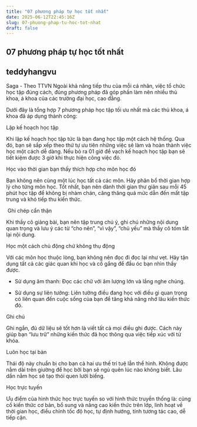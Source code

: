 ```yaml
---
title: "07 phương pháp tự học tốt nhất"
date: 2025-06-12T22:45:16Z
slug: 07-phuong-phap-tu-hoc-tot-nhat
draft: false
---
```


## 07 phương pháp tự học tốt nhất

## teddyhangvu

Saga - Theo TTVN
Ngoài khả năng tiếp thu của mỗi cá nhân, việc tổ chức học tập đúng cách, đúng phương pháp đã góp phần làm nên nhiều thủ khoa, á khoa của các trường đại học, cao đẳng.

Dưới đây là tổng hợp 7 phương pháp học tập tối ưu nhất mà các thủ khoa, á khoa đã áp dụng thành công:

Lập kế hoạch học tập

Khi lập kế hoạch học tập tức là bạn đang học tập một cách hệ thống. Qua đó, bạn sẽ sắp xếp theo thứ tự ưu tiên những việc sẽ làm và hoàn thành việc học một cách dễ dàng. Nếu bỏ ra 01 giờ để vạch kế hoạch học tập bạn sẽ tiết kiệm được 3 giờ khi thực hiện công việc đó.

Học vào thời gian bạn thấy thích hợp cho môn học đó

Bạn không nên cùng một lúc học tất cả các môn. Hãy phân bổ thời gian hợp lý cho từng môn học. Tốt nhất, bạn nên dành thời gian thư giãn sau mỗi 45 phút học tập để không bị nhàm chán, căng thăng quá mức dẫn đến mất tập trung và khó tiếp thu kiến thức.
 
​ 
Ghi chép cẩn thận

Khi thầy cô giảng bài, bạn nên tập trung chú ý, ghi chú những nội dung quan trọng và lưu ý các từ “cho nên”, “vì vậy”, “chủ yếu” mà thầy cô tóm tắt lại nội dung.

Học một cách chủ động chứ không thụ động

Với các môn học thuộc lòng, bạn không nên đọc đi đọc lại như vẹt. Hãy tận dụng tất cả các giác quan khi học và cố gắng để đầu óc bạn nhìn thấy được.

+ Sử dụng âm thanh: Đọc các chữ với âm lượng lớn và lắng nghe chúng.

+ Sử dụng sự liên tưởng: Liên tưởng điều đang học với điều gì quan trọng có liên quan đến cuộc sống của bạn để tăng khả năng nhớ lâu kiến thức đó.

Ghi chú

Ghi ngắn, đủ dữ liệu sẽ tốt hơn là viết tất cả mọi điều ghi được. Cách này giúp bạn “lưu trữ” những kiến thức đã học thông qua việc tiếp xúc với từ khóa.

Luôn học tại bàn

Thái độ này chuẩn bị cho bạn cả hai ưu thế trí tuệ lẫn thể hình. Không được nằm dài trên giường để học bởi bạn sẽ ngủ quên lúc nào không biết. Lâu dần nằm học sẽ tạo thói quen lười biếng.

Học trực tuyến

Ưu điểm của hình thức học trực tuyến so với hình thức truyền thống là: củng cố kiến thức cơ bản, bổ sung và nâng cao kiến thức trên lớp, linh hoạt về thời gian học, điều chỉnh tốc độ học, tự định hướng, tính tương tác cao, dễ tiếp cận.